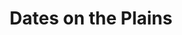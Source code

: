 ---
layout: interior
title: Dates on the Plains
speaker: Suzanna Mathews
permalink: suzanna_mathews
image: img/20160916/suzannaMathews.jpg
event: 20160916
video: 
favorite: The people, the passions, the vision in this big town/small city will surprise you! People on the coasts should MAKE NO ASSUMPTIONS.
about: Suzanna is a self-confessed “Love Junkie” and an expert in first impression management and gender communication, specializing in soulful-spiritual relationships, intergenerational dating, and high net worth relationships. She is also a keynote speaker, wedding officiant, image consultant, and the author of a forthcoming book (summer 2016) on cross-generational relationships entitled Revising Mrs. Robinson.<br>Suzanna believes that “love favors the brave” and is dedicated to helping people “amplify their vibration” in order to better attract, give, and receive love. She works one-on-one and in small group settings using a blend of marketing &amp; branding strategies and tools for personal growth and self-improvement.<br>Suzanna has been featured on numerous local and regional media outlets and has contributed to a variety of digital and print articles on a wide range of dating topics. Additionally, she works as a communications coach, assisting executives and business leaders to prepare, polish, and perfect their public presentations and interpersonal communication skills.
twitter: TheDateMaven
facebook: thedatemaven
instagram: thedatemaven
linkedin: suzanna-mathews-47692a12
google: 
website: thedatemaven.com
email: suzanna@thedatemaven.com
telephone: 
---
